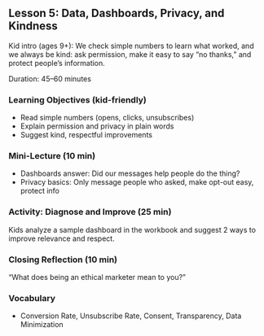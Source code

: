 ## Lesson 5: Data, Dashboards, Privacy, and Kindness

Kid intro (ages 9+): We check simple numbers to learn what worked, and we always be kind: ask permission, make it easy to say “no thanks,” and protect people’s information.

Duration: 45–60 minutes

### Learning Objectives (kid-friendly)
- Read simple numbers (opens, clicks, unsubscribes)
- Explain permission and privacy in plain words
- Suggest kind, respectful improvements

### Mini-Lecture (10 min)
- Dashboards answer: Did our messages help people do the thing?
- Privacy basics: Only message people who asked, make opt-out easy, protect info

### Activity: Diagnose and Improve (25 min)
Kids analyze a sample dashboard in the workbook and suggest 2 ways to improve relevance and respect.

### Closing Reflection (10 min)
“What does being an ethical marketer mean to you?”

### Vocabulary
- Conversion Rate, Unsubscribe Rate, Consent, Transparency, Data Minimization


